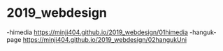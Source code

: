 # 2019_webdesign
-himedia https://minji404.github.io/2019_webdesign/01himedia
-hanguk-page https://minji404.github.io/2019_webdesign/02hangukUni
